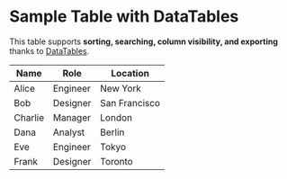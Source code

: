 # Sample Table with DataTables

This table supports **sorting, searching, column visibility, and exporting** thanks to [DataTables](https://datatables.net/).

<div class="datatable-wrapper">
  <table id="myTable" class="display" style="width:100%">
    <thead>
      <tr>
        <th>Name</th>
        <th>Role</th>
        <th>Location</th>
      </tr>
    </thead>
    <tbody>
      <tr><td>Alice</td><td>Engineer</td><td>New York</td></tr>
      <tr><td>Bob</td><td>Designer</td><td>San Francisco</td></tr>
      <tr><td>Charlie</td><td>Manager</td><td>London</td></tr>
      <tr><td>Dana</td><td>Analyst</td><td>Berlin</td></tr>
      <tr><td>Eve</td><td>Engineer</td><td>Tokyo</td></tr>
      <tr><td>Frank</td><td>Designer</td><td>Toronto</td></tr>
    </tbody>
  </table>
</div>

<!-- DataTables Buttons extension -->
<script src="https://cdn.datatables.net/buttons/2.4.1/js/dataTables.buttons.min.js"></script>
<script src="https://cdn.datatables.net/buttons/2.4.1/js/buttons.html5.min.js"></script>
<script src="https://cdnjs.cloudflare.com/ajax/libs/js-yaml/4.1.0/js-yaml.min.js"></script>
<link rel="stylesheet" href="https://cdn.datatables.net/buttons/2.4.1/css/buttons.dataTables.min.css" />

<script type="text/javascript">
  // Helper: download a file
  function downloadFile(filename, text) {
    const blob = new Blob([text], { type: 'text/plain' });
    const link = document.createElement('a');
    link.href = URL.createObjectURL(blob);
    link.download = filename;
    link.click();
  }

  // Get table headers automatically
  function getTableHeaders(table) {
    const headers = [];
    table.columns().every(function() {
      headers.push($(this.header()).text().trim());
    });
    return headers;
  }

  // Map HTML table rows to objects keyed by headers
  function getTableData(table) {
    const headers = getTableHeaders(table);
    const data = table.rows().data().toArray().map(row => {
      const obj = {};
      row.forEach((cell, i) => {
        obj[headers[i]] = cell;
      });
      return obj;
    });
    return data;
  }

  // Export LaTeX table
  function exportLaTeX(table) {
    const headers = getTableHeaders(table);
    const data = getTableData(table);
    let latex = "\\begin{tabular}{" + "l".repeat(headers.length) + "}\\hline\n";
    latex += headers.join(" & ") + " \\\\\\hline\n";
    data.forEach(row => {
      latex += headers.map(h => row[h]).join(" & ") + " \\\\\n";
    });
    latex += "\\hline\n\\end{tabular}";
    return latex;
  }

  document.addEventListener("DOMContentLoaded", function() {
    const table = $('#myTable').DataTable({
      paging: false,   // show all rows
      searching: true, // keep search box
      ordering: true,  // enable sorting
      info: false,     // remove "Showing X of Y entries"
      dom: 'Bfrtip',   // show buttons toolbar
      buttons: [
        { extend: 'colvis', text: 'Toggle Columns' },
        {
          text: 'Export JSON',
          action: function () {
            const data = getTableData(table);
            downloadFile('table.json', JSON.stringify(data, null, 2));
          }
        },
        {
          text: 'Export CSV',
          action: function () {
            const data = getTableData(table);
            const headers = getTableHeaders(table);
            const csv = [headers.join(",")].concat(
              data.map(row => headers.map(h => row[h]).join(","))
            );
            downloadFile('table.csv', csv.join("\n"));
          }
        },
        {
          text: 'Export YAML',
          action: function () {
            const data = getTableData(table);
            downloadFile('table.yaml', jsyaml.dump(data));
          }
        },
        {
          text: 'Export LaTeX',
          action: function () {
            downloadFile('table.tex', exportLaTeX(table));
          }
        }
      ]
    });
  });
</script>

